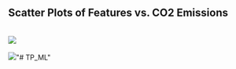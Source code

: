 ## Scatter Plots of Features vs. CO2 Emissions
<br>

<img src="./captuers/img.png">
<br>
<br>
<img src="./captuers/img_1.png">"# TP_ML" 

